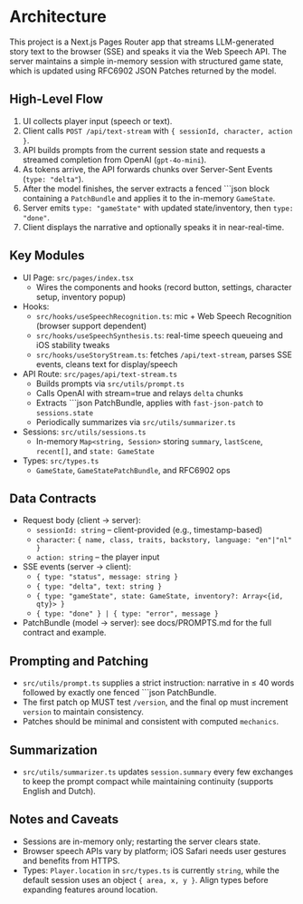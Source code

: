 # Architecture

This project is a Next.js Pages Router app that streams LLM-generated story text to the browser (SSE) and speaks it via the Web Speech API. The server maintains a simple in-memory session with structured game state, which is updated using RFC6902 JSON Patches returned by the model.

## High-Level Flow
1. UI collects player input (speech or text).
2. Client calls `POST /api/text-stream` with `{ sessionId, character, action }`.
3. API builds prompts from the current session state and requests a streamed completion from OpenAI (`gpt-4o-mini`).
4. As tokens arrive, the API forwards chunks over Server-Sent Events (`type: "delta"`).
5. After the model finishes, the server extracts a fenced ```json block containing a `PatchBundle` and applies it to the in-memory `GameState`.
6. Server emits `type: "gameState"` with updated state/inventory, then `type: "done"`.
7. Client displays the narrative and optionally speaks it in near-real-time.

## Key Modules
- UI Page: `src/pages/index.tsx`
  - Wires the components and hooks (record button, settings, character setup, inventory popup)
- Hooks:
  - `src/hooks/useSpeechRecognition.ts`: mic + Web Speech Recognition (browser support dependent)
  - `src/hooks/useSpeechSynthesis.ts`: real-time speech queueing and iOS stability tweaks
  - `src/hooks/useStoryStream.ts`: fetches `/api/text-stream`, parses SSE events, cleans text for display/speech
- API Route: `src/pages/api/text-stream.ts`
  - Builds prompts via `src/utils/prompt.ts`
  - Calls OpenAI with stream=true and relays `delta` chunks
  - Extracts ```json PatchBundle, applies with `fast-json-patch` to `sessions.state`
  - Periodically summarizes via `src/utils/summarizer.ts`
- Sessions: `src/utils/sessions.ts`
  - In-memory `Map<string, Session>` storing `summary`, `lastScene`, `recent[]`, and `state: GameState`
- Types: `src/types.ts`
  - `GameState`, `GameStatePatchBundle`, and RFC6902 ops

## Data Contracts
- Request body (client → server):
  - `sessionId: string` – client-provided (e.g., timestamp-based)
  - `character`: `{ name, class, traits, backstory, language: "en"|"nl" }`
  - `action: string` – the player input
- SSE events (server → client):
  - `{ type: "status", message: string }`
  - `{ type: "delta", text: string }`
  - `{ type: "gameState", state: GameState, inventory?: Array<{id, qty}> }`
  - `{ type: "done" } | { type: "error", message }`
- PatchBundle (model → server): see docs/PROMPTS.md for the full contract and example.

## Prompting and Patching
- `src/utils/prompt.ts` supplies a strict instruction: narrative in ≤ 40 words followed by exactly one fenced ```json PatchBundle.
- The first patch op MUST test `/version`, and the final op must increment `version` to maintain consistency.
- Patches should be minimal and consistent with computed `mechanics`.

## Summarization
- `src/utils/summarizer.ts` updates `session.summary` every few exchanges to keep the prompt compact while maintaining continuity (supports English and Dutch).

## Notes and Caveats
- Sessions are in-memory only; restarting the server clears state.
- Browser speech APIs vary by platform; iOS Safari needs user gestures and benefits from HTTPS.
- Types: `Player.location` in `src/types.ts` is currently `string`, while the default session uses an object `{ area, x, y }`. Align types before expanding features around location.
